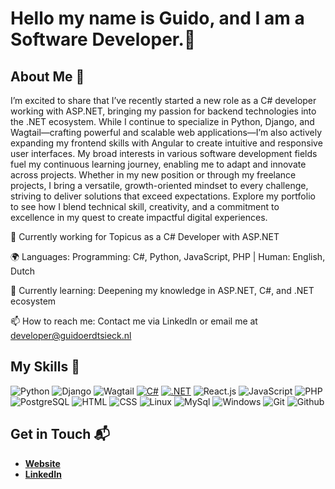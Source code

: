 # Hello my name is Guido, and I am a Software Developer.👋
## About Me 🚀

I’m excited to share that I’ve recently started a new role as a C# developer working with ASP.NET, bringing my passion for backend technologies into the .NET ecosystem. While I continue to specialize in Python, Django, and Wagtail—crafting powerful and scalable web applications—I’m also actively expanding my frontend skills with Angular to create intuitive and responsive user interfaces. My broad interests in various software development fields fuel my continuous learning journey, enabling me to adapt and innovate across projects. Whether in my new position or through my freelance projects, I bring a versatile, growth-oriented mindset to every challenge, striving to deliver solutions that exceed expectations. Explore my portfolio to see how I blend technical skill, creativity, and a commitment to excellence in my quest to create impactful digital experiences.

💼 Currently working for Topicus as a C# Developer with ASP.NET

🌍 Languages: Programming: C#, Python, JavaScript, PHP | Human: English, Dutch

🌱 Currently learning: Deepening my knowledge in ASP.NET, C#, and .NET ecosystem

📫 How to reach me: Contact me via LinkedIn or email me at developer@guidoerdtsieck.nl

## My Skills 🧠

![Python](https://img.shields.io/badge/Python-FFD43B?style=for-the-badge&logo=python&logoColor=blue)
![Django](https://img.shields.io/badge/Django-092E20?style=for-the-badge&logo=django&logoColor=green)
![Wagtail](https://img.shields.io/badge/Wagtail-43B02A?style=for-the-badge&logo=wagtail&logoColor=white)
[![C#](https://custom-icon-badges.demolab.com/badge/C%23-%23239120.svg?logo=cshrp&logoColor=white)](#)
[![.NET](https://img.shields.io/badge/.NET-512BD4?logo=dotnet&logoColor=fff)](#)
![React.js](https://img.shields.io/badge/React-20232A?style=for-the-badge&logo=react&logoColor=61DAFB)
![JavaScript](https://img.shields.io/badge/JavaScript-323330?style=for-the-badge&logo=javascript&logoColor=F7DF1E)
![PHP](https://img.shields.io/badge/PHP-777BB4?style=for-the-badge&logo=php&logoColor=white)
![PostgreSQL](https://img.shields.io/badge/PostgreSQL-316192?style=for-the-badge&logo=postgresql&logoColor=white)
![HTML](https://img.shields.io/badge/HTML5-E34F26?style=for-the-badge&logo=html5&logoColor=white)
![CSS](https://img.shields.io/badge/CSS3-1572B6?style=for-the-badge&logo=css3&logoColor=white)
![Linux](https://img.shields.io/badge/Linux-FCC624?style=for-the-badge&logo=linux&logoColor=black)
![MySql](    https://img.shields.io/badge/MySQL-005C84?style=for-the-badge&logo=mysql&logoColor=white)
![Windows](https://img.shields.io/badge/Windows-0078D6?style=for-the-badge&logo=windows&logoColor=white)
![Git](https://img.shields.io/badge/GIT-E44C30?style=for-the-badge&logo=git&logoColor=white)
![Github](https://img.shields.io/badge/GitHub-100000?style=for-the-badge&logo=github&logoColor=white)
<!--
### [Project 2 Title](project_2_link)

**[Project 2 Title]** is a **[brief project description]** built with **[technologies used]**. This project showcases my skills in **[skills demonstrated by the project]**. You can check out the repository [here](project_2_repository_link).
-->

## Get in Touch 📬

- **[Website](https://guidoerdtsieck.nl/)**
- **[LinkedIn](https://www.linkedin.com/in/guido-erdtsieck-01a5a0256/?originalSubdomain=nl)**

